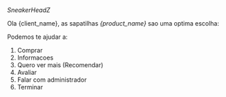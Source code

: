 *SneakerHeadZ*

Ola {client_name}, as sapatilhas *{product_name}* sao uma optima escolha:

Podemos te ajudar a:

1. Comprar
2. Informacoes
3. Quero ver mais (Recomendar)
4. Avaliar
5. Falar com administrador
0. Terminar
